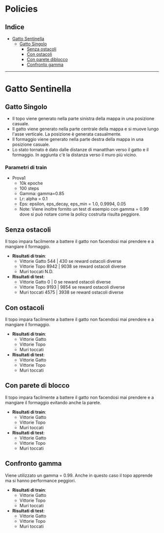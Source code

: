 # **Policies**

## Indice
- [Gatto Sentinella](#gatto-sentinella)
    - [Gatto Singolo](#gatto-singolo)
        - [Senza ostacoli](#senza-ostacoli)
        - [Con ostacoli](#con-ostacoli)
        - [Con parete diblocco](#con-parete-di-blocco)
        - [Confronto gamma](#confronto-gamma)
<hr>

# **Gatto Sentinella**

## **Gatto Singolo**
- Il topo viene generato nella parte sinistra della mappa in una posizione casuale.
- Il gatto viene generato nella parte centrale della mappa e si muove lungo l'asse verticale. La posizione è generata casualmente.
- Il formaggio viene generato nella parte destra della mappa in una posizione casuale.
- Lo stato tornato è dato dalle distanze di manatthan verso il gatto e il formaggio. In aggiunta c'è la distanza verso il muro più vicino.

### Parametri di train
- Prova1
    - 10k epoche
    - 100 steps
    - Gamma: gamma=0.85
    - Lr: alpha = 0.1
    - Eps: epsilon, eps_decay, eps_min = 1.0, 0.9994, 0.05
    - Note:
        Viene inoltre fornito un test di esempio con gamma = 0.99 dove si può notare come la policy costruita risulta peggiore.

## **Senza ostacoli**
Il topo impara facilmente a battere il gatto non facendosi mai prendere e a mangiare il formaggio.
- **Risultati di train**:
    - Vittorie Gatto 544    | 430 se reward ostacoli diverse
    - Vittorie Topo 8942    | 9038 se reward ostacoli diverse
    - Muri toccati N.D.
- **Risultati di test**:
    - Vittorie Gatto 0      | 0 se reward ostacoli diverse
    - Vittorie Topo 9193    | 9854 se reward ostacoli diverse
    - Muri toccati 4575     | 3938 se reward ostacoli diverse

## **Con ostacoli**
Il topo impara facilmente a battere il gatto non facendosi mai prendere e a mangiare il formaggio.
- **Risultati di train**:
    - Vittorie Gatto
    - Vittorie Topo
    - Muri toccati
- **Risultati di test**:
    - Vittorie Gatto
    - Vittorie Topo
    - Muri toccati

## **Con parete di blocco**
Il topo impara facilmente a battere il gatto non facendosi mai prendere e a mangiare il formaggio evitando anche la parete.
- **Risultati di train**:
    - Vittorie Gatto
    - Vittorie Topo
    - Muri toccati
- **Risultati di test**:
    - Vittorie Gatto
    - Vittorie Topo
    - Muri toccati

## **Confronto gamma**
Viene utilizzato un gamma = 0.99. Anche in questo caso il topo apprende ma si hanno performance peggiori.
- **Risultati di train**:
    - Vittorie Gatto
    - Vittorie Topo
    - Muri toccati
- **Risultati di test**:
    - Vittorie Gatto
    - Vittorie Topo
    - Muri toccati